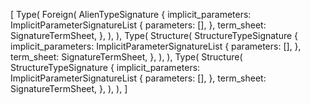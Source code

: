 [
    Type(
        Foreign(
            AlienTypeSignature {
                implicit_parameters: ImplicitParameterSignatureList {
                    parameters: [],
                },
                term_sheet: SignatureTermSheet,
            },
        ),
    ),
    Type(
        Structure(
            StructureTypeSignature {
                implicit_parameters: ImplicitParameterSignatureList {
                    parameters: [],
                },
                term_sheet: SignatureTermSheet,
            },
        ),
    ),
    Type(
        Structure(
            StructureTypeSignature {
                implicit_parameters: ImplicitParameterSignatureList {
                    parameters: [],
                },
                term_sheet: SignatureTermSheet,
            },
        ),
    ),
]